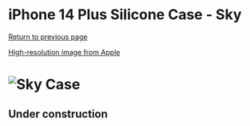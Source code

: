# iPhone 14 Plus Silicone Case - Sky

[Return to previous page](/iphone_14)

[High-resolution image from Apple](https://store.storeimages.cdn-apple.com/8756/as-images.apple.com/is//MQUE3?wid=4500&hei=4500&fmt=png)

# ![Sky Case](/everyphone/MQUE3.png)

## Under construction
